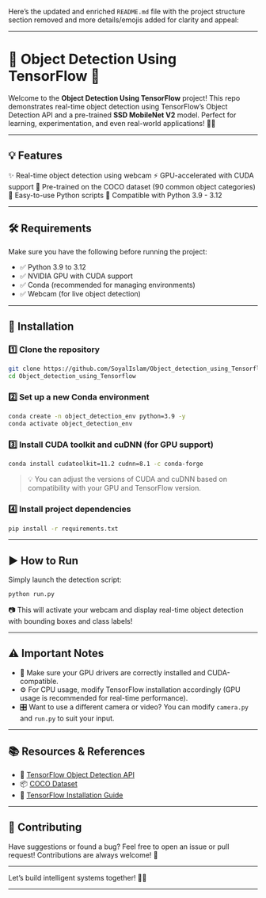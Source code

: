 Here’s the updated and enriched `README.md` file with the project structure section removed and more details/emojis added for clarity and appeal:

---

# 🎯 Object Detection Using TensorFlow 🚀

Welcome to the **Object Detection Using TensorFlow** project! This repo demonstrates real-time object detection using TensorFlow’s Object Detection API and a pre-trained **SSD MobileNet V2** model. Perfect for learning, experimentation, and even real-world applications! 🧠📸

---

## 💡 Features

✨ Real-time object detection using webcam
⚡️ GPU-accelerated with CUDA support
🎯 Pre-trained on the COCO dataset (90 common object categories)
🧰 Easy-to-use Python scripts
🧪 Compatible with Python 3.9 - 3.12

---

## 🛠️ Requirements

Make sure you have the following before running the project:

* ✅ Python 3.9 to 3.12
* ✅ NVIDIA GPU with CUDA support
* ✅ Conda (recommended for managing environments)
* ✅ Webcam (for live object detection)

---

## 🔧 Installation

### 1️⃣ Clone the repository

```bash
git clone https://github.com/SoyalIslam/Object_detection_using_Tensorflow.git
cd Object_detection_using_Tensorflow
```

### 2️⃣ Set up a new Conda environment

```bash
conda create -n object_detection_env python=3.9 -y
conda activate object_detection_env
```

### 3️⃣ Install CUDA toolkit and cuDNN (for GPU support)

```bash
conda install cudatoolkit=11.2 cudnn=8.1 -c conda-forge
```

> 💡 You can adjust the versions of CUDA and cuDNN based on compatibility with your GPU and TensorFlow version.

### 4️⃣ Install project dependencies

```bash
pip install -r requirements.txt
```

---

## ▶️ How to Run

Simply launch the detection script:

```bash
python run.py
```

📷 This will activate your webcam and display real-time object detection with bounding boxes and class labels!

---

## ⚠️ Important Notes

* 🧠 Make sure your GPU drivers are correctly installed and CUDA-compatible.
* ⚙️ For CPU usage, modify TensorFlow installation accordingly (GPU usage is recommended for real-time performance).
* 🎛️ Want to use a different camera or video? You can modify `camera.py` and `run.py` to suit your input.

---

## 📚 Resources & References

* 🧰 [TensorFlow Object Detection API](https://github.com/tensorflow/models/tree/master/research/object_detection)
* 📦 [COCO Dataset](https://cocodataset.org/#home)
* 📖 [TensorFlow Installation Guide](https://www.tensorflow.org/install)

---

## 🙌 Contributing

Have suggestions or found a bug?
Feel free to open an issue or pull request! Contributions are always welcome! 🤝

---

Let’s build intelligent systems together! 🤖✨

---

